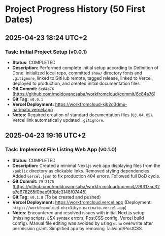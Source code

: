# Project Progress History (50 First Dates)

## 2025-04-23 18:24 UTC+2

### Task: Initial Project Setup (v0.0.1)
- **Status:** COMPLETED
- **Description:** Performed complete initial setup according to Definition of Done: initialized local repo, committed `show/` directory fonts and `.gitignore`, linked to GitHub remote, tagged release, linked to Vercel, deployed to production, and created initial documentation files.
- **Git Commit:** `6c84a76` (https://github.com/moldovancsaba/workfromcloud/commit/6c84a76)
- **Git Tag:** `v0.0.1`
- **Vercel Deployment:** https://workfromcloud-kjk2d3dmu-narimato.vercel.app
- **Notes:** Required creation of standard documentation files (`03`, `04`, `05`). Vercel link automatically updated `.gitignore`.


## 2025-04-23 19:16 UTC+2

### Task: Implement File Listing Web App (v0.1.0)
- **Status:** COMPLETED
- **Description:** Created a minimal Next.js web app displaying files from the `/public` directory as clickable links. Removed styling dependencies. Added `vercel.json` to fix production 404 errors. Followed full DoD cycle.
- **Git Commit:** `79f3175` (https://github.com/moldovancsaba/workfromcloud/commit/79f3175c32a7e678265f0bae9f0bfc3148f07445)
- **Git Tag:** `v0.1.0` (To be created and pushed)
- **Vercel Deployment:** https://workfromcloud.vercel.app (Deployment: `https://workfromcloud-nhzx3ibye-narimato.vercel.app`)
- **Notes:** Encountered and resolved issues with initial Next.js setup (missing scripts, JSX syntax errors, PostCSS config, Vercel build config). Manual file editing was avoided by using `echo` overwrite after permission grant. Simplified app by removing Tailwind/PostCSS.
